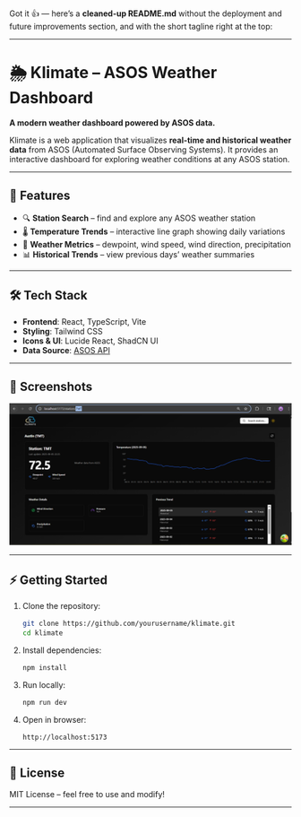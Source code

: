 Got it 👍 — here’s a **cleaned-up README.md** without the deployment and future improvements section, and with the short tagline right at the top:

---

# 🌦️ Klimate – ASOS Weather Dashboard

**A modern weather dashboard powered by ASOS data.**

Klimate is a web application that visualizes **real-time and historical weather data** from ASOS (Automated Surface Observing Systems). It provides an interactive dashboard for exploring weather conditions at any ASOS station.

---

## 🚀 Features

* 🔍 **Station Search** – find and explore any ASOS weather station
* 🌡️ **Temperature Trends** – interactive line graph showing daily variations
* 💨 **Weather Metrics** – dewpoint, wind speed, wind direction, precipitation
* 📊 **Historical Trends** – view previous days’ weather summaries

---

## 🛠️ Tech Stack

* **Frontend**: React, TypeScript, Vite
* **Styling**: Tailwind CSS
* **Icons & UI**: Lucide React, ShadCN UI
* **Data Source**: [ASOS API](https://sfc.windbornesystems.com)

---

## 📸 Screenshots

![alt text](image.png)

---

## ⚡ Getting Started

1. Clone the repository:

   ```bash
   git clone https://github.com/yourusername/klimate.git
   cd klimate
   ```

2. Install dependencies:

   ```bash
   npm install
   ```

3. Run locally:

   ```bash
   npm run dev
   ```

4. Open in browser:

   ```
   http://localhost:5173
   ```

---

## 📜 License

MIT License – feel free to use and modify!

---

